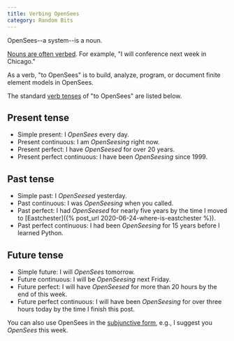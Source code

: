 ```yaml
---
title: Verbing OpenSees
category: Random Bits
---
```


OpenSees--a system--is a noun.

[Nouns are often verbed](https://www.thoughtco.com/what-is-verbing-1691035). For example, "I will conference next week in Chicago."

As a verb, "to OpenSees" is to build, analyze, program, or document finite element models in OpenSees.

The standard [verb tenses](https://www.grammarly.com/blog/verb-tenses/) of "to OpenSees" are listed below.

## Present tense

+ Simple present: I _OpenSees_ every day.
+ Present continuous: I am _OpenSeesing_ right now.
+ Present perfect: I have _OpenSeesed_ for over 20 years.
+ Present perfect continuous: I have been _OpenSeesing_ since 1999.

## Past tense

+ Simple past: I _OpenSeesed_ yesterday.
+ Past continuous: I was _OpenSeesing_ when you called.
+ Past perfect: I had _OpenSeesed_ for nearly five years by the time I moved to [Eastchester]({% post_url 2020-06-24-where-is-eastchester %}).
+ Past perfect continuous: I had been _OpenSeesing_ for 15 years before I learned Python.

## Future tense

+ Simple future: I will _OpenSees_ tomorrow.
+ Future continuous: I will be _OpenSeesing_ next Friday.
+ Future perfect: I will have _OpenSeesed_ for more than 20 hours by the end of this week.
+ Future perfect continuous: I will have been _OpenSeesing_ for over three hours today by the time I finish this post.

You can also use OpenSees in the [subjunctive form](https://www.grammarly.com/blog/subjunctive/), e.g., I suggest you _OpenSees_ this week.
